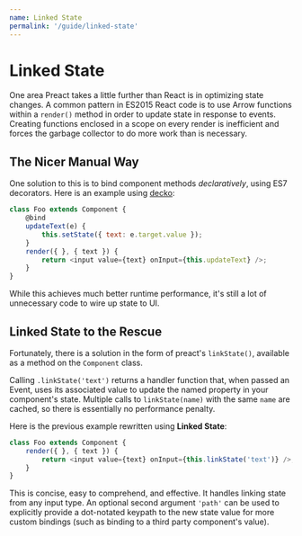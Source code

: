 ```yaml
---
name: Linked State
permalink: '/guide/linked-state'
---
```


# Linked State


One area Preact takes a little further than React is in optimizing state changes. A common pattern in ES2015 React code is to use Arrow functions within a `render()` method in order to update state in response to events.  Creating functions enclosed in a scope on every render is inefficient and forces the garbage collector to do more work than is necessary.

## The Nicer Manual Way

One solution to this is to bind component methods _declaratively_, using ES7 decorators.
Here is an example using [decko](http://git.io/decko):

```js
class Foo extends Component {
	@bind
	updateText(e) {
		this.setState({ text: e.target.value });
	}
	render({ }, { text }) {
		return <input value={text} onInput={this.updateText} />;
	}
}
```

While this achieves much better runtime performance, it's still a lot of unnecessary code to wire up state to UI.


## Linked State to the Rescue

Fortunately, there is a solution in the form of preact's `linkState()`, available as a method on the `Component` class.

Calling `.linkState('text')` returns a handler function that, when passed an Event, uses its associated value to update the named property in your component's state.  Multiple calls to `linkState(name)` with the same `name` are cached, so there is essentially no performance penalty.

Here is the previous example rewritten using **Linked State**:

```js
class Foo extends Component {
	render({ }, { text }) {
		return <input value={text} onInput={this.linkState('text')} />;
	}
}
```

This is concise, easy to comprehend, and effective. It handles linking state from any input type. An optional second argument `'path'` can be used to explicitly provide a dot-notated keypath to the new state value for more custom bindings (such as binding to a third party component's value).
